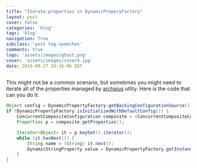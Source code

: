```yaml
---
title: "Iterate properties in DynamicProperyFactory"
layout: post
cover: false
categories: 'blog'
tags: 'blog'
navigation: True
subclass: 'post tag-speeches'
comments: true
logo: 'assets/images/ghost.png'
cover: 'assets/images/cover4.jpg'
date: 2016-09-27 20:16:06 EDT
---
```


This might not be a common scenario, but sometimes you might need to iterate all of the properties managed by [archaius](https://github.com/Netflix/archaius) utlity. Here is the code that can you do it:

```java
Object config = DynamicPropertyFactory.getBackingConfigurationSource();
if (DynamicPropertyFactory.isInitializedWithDefaultConfig()) {
    ConcurrentCompositeConfiguration composite = (ConcurrentCompositeConfiguration) config;
    Properties p = composite.getProperties();

    Iterator<Object> it = p.keySet().iterator();
    while (it.hasNext()) {
        String name = (String) it.next();
        DynamicStringProperty value = DynamicPropertyFactory.getInstance().getStringProperty(name, null);
    }
}
```


